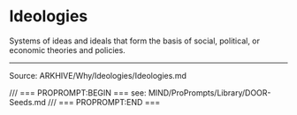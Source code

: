 # Ideologies

Systems of ideas and ideals that form the basis of social, political, or economic theories and policies.

---
Source: ARKHIVE/Why/Ideologies/Ideologies.md

/// === PROPROMPT:BEGIN ===
see: MIND/ProPrompts/Library/DOOR-Seeds.md
/// === PROPROMPT:END ===
